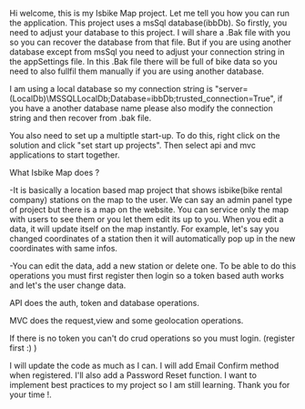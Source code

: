 Hi welcome, this is my Isbike Map project. Let me tell you how you can run the application. This project uses a msSql database(ibbDb). So firstly, you need to adjust your database to this project. I will share a .Bak file with you so you can recover the database from that file. But if you are using another database except from msSql you need to adjust your connection string in the appSettings file. In this .Bak file there will be full of bike data so you need to also fullfil them manually if you are using another database.

I am using a local database so my connection string is "server=(LocalDb)\MSSQLLocalDb;Database=ibbDb;trusted_connection=True", if you have a another database name please also modify the connection string and then recover from .bak file.

You also need to set up a multiptle start-up. To do this, right click on the solution and click "set start up projects". Then select api and mvc applications to start together.

What Isbike Map does ?

-It is basically a location based map project that shows isbike(bike rental company) stations on the map to the user. We can say an admin panel type of project but there is a map on the website. You can service only the map with users to see them or you let them edit its up to you. When you edit a data, it will update itself on the map instantly. For example, let's say you changed coordinates of a station then it will automatically pop up in the new coordinates with same infos.

-You can edit the data, add a new station or delete one. To be able to do this operations you must first register then login so a token based auth works and let's the user change data.

API does the auth, token and database operations.

MVC does the request,view and some geolocation operations.

If there is no token you can't do crud operations so you must login. (register first :) )

I will update the code as much as I can. I will add Email Confirm method when registered. I'll also add a Password Reset function. I want to implement best practices to my project so I am still learning. Thank you for your time !.
